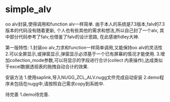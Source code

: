 # simple_alv
oo alv封装,使得调用和function alv一样简单.
由于本人的系统是7.3版本,falv的7.3版本的代码没有随着更新,
个人也有些其他的需求和想法,所以自己封了一个alv,
其中部分代码参考了falv,也借鉴了falv的设计思路,
在此感谢fidley大神.

第一版特性:
1.封装oo alv,力求和function一样简单调用,又能保持oo alv的灵活性
2.可以全屏显示,或弹窗显示,弹窗显示必须基于一个已有屏幕的情况才能使用.
3.增加collection_mode参数,可以将显示的字段进行合计(collect 内表操作),达成类似于excel数据透视表的拖拽自动合计的效果.

安装方法
1.使用saplink,导入NUGG_ZCL_ALV.nugg文件完成自动安装
2.demo程序未包括在nugg中,请按照自己需求copy到系统中.

待完善
1.demo待完善.

